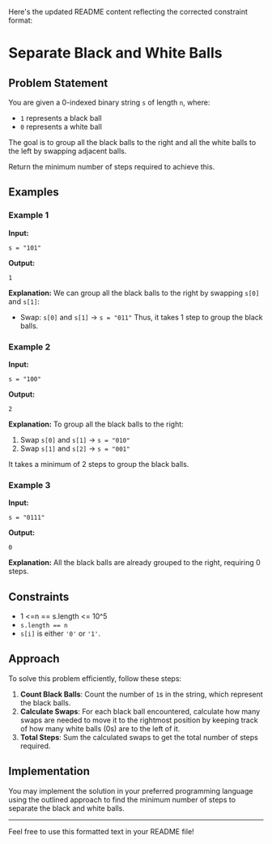 Here's the updated README content reflecting the corrected constraint format:

# Separate Black and White Balls

## Problem Statement

You are given a 0-indexed binary string `s` of length `n`, where:
- `1` represents a black ball
- `0` represents a white ball

The goal is to group all the black balls to the right and all the white balls to the left by swapping adjacent balls. 

Return the minimum number of steps required to achieve this.

## Examples

### Example 1
**Input:** 
```plaintext
s = "101"
```
**Output:** 
```plaintext
1
```
**Explanation:** 
We can group all the black balls to the right by swapping `s[0]` and `s[1]`:
- Swap: `s[0]` and `s[1]` → `s = "011"`
Thus, it takes 1 step to group the black balls.

### Example 2
**Input:** 
```plaintext
s = "100"
```
**Output:** 
```plaintext
2
```
**Explanation:** 
To group all the black balls to the right:
1. Swap `s[0]` and `s[1]` → `s = "010"`
2. Swap `s[1]` and `s[2]` → `s = "001"`

It takes a minimum of 2 steps to group the black balls.

### Example 3
**Input:** 
```plaintext
s = "0111"
```
**Output:** 
```plaintext
0
```
**Explanation:** 
All the black balls are already grouped to the right, requiring 0 steps.

## Constraints

- 1 <=n == s.length <= 10^5
- `s.length == n`
- `s[i]` is either `'0'` or `'1'`.

## Approach

To solve this problem efficiently, follow these steps:

1. **Count Black Balls**: Count the number of `1`s in the string, which represent the black balls.
2. **Calculate Swaps**: For each black ball encountered, calculate how many swaps are needed to move it to the rightmost position by keeping track of how many white balls (0s) are to the left of it.
3. **Total Steps**: Sum the calculated swaps to get the total number of steps required.

## Implementation

You may implement the solution in your preferred programming language using the outlined approach to find the minimum number of steps to separate the black and white balls.

---

Feel free to use this formatted text in your README file!

